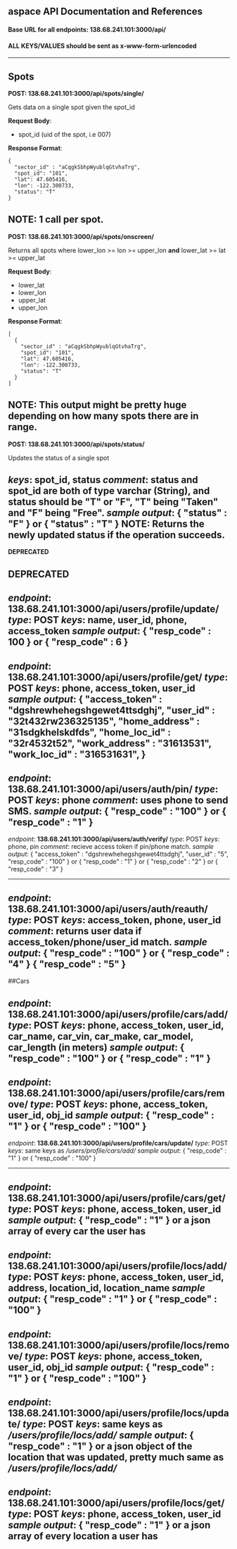 **aspace API Documentation and References**
------

#### Base URL for all endpoints: **138.68.241.101:3000/api/**
#### **ALL KEYS/VALUES should be sent as x-www-form-urlencoded**
---
## Spots  
**POST: 138.68.241.101:3000/api/spots/single/**  

Gets data on a single spot given the spot_id  

**Request Body**:  

+ spot_id (uid of the spot, i.e 007)  

**Response Format**:  
```
{  
  "sector_id" : "aCqgkSbhpWyublqGtvhaTrg",
  "spot_id": "101",  
  "lat": 47.605416,  
  "lon": -122.300733,  
  "status": "T"  
}
```
**NOTE:** 1 call per spot.
------

**POST: 138.68.241.101:3000/api/spots/onscreen/**  

Returns all spots where lower_lon >= lon >= upper_lon **and** lower_lat >= lat >= upper_lat  

**Request Body**:  
* lower_lat  
* lower_lon  
* upper_lat  
* upper_lon  

**Response Format**:  
```
[  
  {  
    "sector_id" : "aCqgkSbhpWyublqGtvhaTrg",
    "spot_id": "101",  
    "lat": 47.605416,  
    "lon": -122.300733,  
    "status": "T"  
  }  
]
```
**NOTE:** This output might be pretty huge depending on how many spots there are in range.
------

**POST: 138.68.241.101:3000/api/spots/status/**  

Updates the status of a single spot  

*keys*: spot_id, status
*comment*: status and spot_id are both of type varchar (String), and status
should be "T" or "F", "T" being "Taken" and "F" being "Free".
*sample output*:
    {
      "status" : "F"
    }
or
    {
      "status" : "T"
    }
**NOTE:** Returns the newly updated status if the operation succeeds.
---
**DEPRECATED**
<!-- *endpoint*: **138.68.241.101:3000/api/spots/closest/**
*type*: POST
*keys*: lat, lon
*comment*: these values correspond to the destination's location.
*sample output*:
  {
      "sector_id" : "aCqgkSbhpWyublqGtvhaTrg",
      "spot_id": "7",
      "lat": 47.604327,
      "lon": -122.2987888,
      "distance": 3.2
  }
**NOTE:** Returns physical location of the spot, and distance from destination in meters. -->
**DEPRECATED**
---

*endpoint*: **138.68.241.101:3000/api/users/profile/update/**
*type*: POST
*keys*: name, user_id, phone, access_token
*sample output*:
  {
    "resp_code" : 100
  }
  or
  {
    "resp_code" : 6
  }
---

*endpoint*: **138.68.241.101:3000/api/users/profile/get/**
*type*: POST
*keys*: phone, access_token, user_id
*sample output*:
  {
    "access_token" : "dgshrewhehegshgewet4ttsdghj",
    "user_id" : "32t432rw236325135",
    "home_address" : "31sdgkhelskdfds",
    "home_loc_id" : "32r4532t52",
    "work_address" : "31613531",
    "work_loc_id" : "316531631",
  }
---

*endpoint*: **138.68.241.101:3000/api/users/auth/pin/**
*type*: POST
*keys*: phone
*comment*: uses phone to send SMS.
*sample output*:
  {
    "resp_code" : "100"
  }
  or
  {
    "resp_code" : "1"
  }
---

*endpoint*: **138.68.241.101:3000/api/users/auth/verify/**
*type*: POST
*keys*: phone, pin
*comment*: recieve access token if pin/phone match.
*sample output*:
  {
    "access_token" : "dgshrewhehegshgewet4ttsdghj",
    "user_id" : "5",
    "resp_code" : "100"
  }
  or
  {
    "resp_code" : "1"
  }
  or
  {
    "resp_code" : "2"
  }
  or
  {
    "resp_code" : "3"
  }

---

*endpoint*: **138.68.241.101:3000/api/users/auth/reauth/**
*type*: POST
*keys*: access_token, phone, user_id
*comment*: returns user data if access_token/phone/user_id match.
*sample output*:
{
  "resp_code" : "100"
}
or
{
  "resp_code" : "4"
}
{
  "resp_code" : "5"
}
---
##Cars

*endpoint*: **138.68.241.101:3000/api/users/profile/cars/add/**
*type*: POST
*keys*: phone, access_token, user_id, car_name, car_vin, car_make, car_model, car_length (in meters)
*sample output*:
  {
    "resp_code" : "100"
  }
  or
  {
    "resp_code" : "1"
  }
---

*endpoint*: **138.68.241.101:3000/api/users/profile/cars/remove/**
*type*: POST
*keys*:  phone, access_token, user_id, obj_id
*sample output*:
  {
    "resp_code" : "1"
  }
  or
  {
    "resp_code" : "100"
  }
---

*endpoint*: **138.68.241.101:3000/api/users/profile/cars/update/**
*type*: POST
*keys*: same keys as */users/profile/cars/add/*
*sample output*:
  {
    "resp_code" : "1"
  }
  or
  {
    "resp_code" : "100"
  }

---

*endpoint*: **138.68.241.101:3000/api/users/profile/cars/get/**
*type*: POST
*keys*: phone, access_token, user_id
*sample output*:
  {
    "resp_code" : "1"
  }
  or
  a json array of every car the user has
---

*endpoint*: **138.68.241.101:3000/api/users/profile/locs/add/**
*type*: POST
*keys*:  phone, access_token, user_id, address, location_id, location_name
*sample output*:
  {
    "resp_code" : "1"
  }
  or
  {
    "resp_code" : "100"
  }
---

*endpoint*: **138.68.241.101:3000/api/users/profile/locs/remove/**
*type*: POST
*keys*:  phone, access_token, user_id, obj_id
*sample output*:
  {
    "resp_code" : "1"
  }
  or
  {
    "resp_code" : "100"
  }
---

*endpoint*: **138.68.241.101:3000/api/users/profile/locs/update/**
*type*: POST
*keys*: same keys as */users/profile/locs/add/*
*sample output*:
  {
    "resp_code" : "1"
  }
  or
  a json object of the location that was updated, pretty much same as */users/profile/locs/add/*
---

*endpoint*: **138.68.241.101:3000/api/users/profile/locs/get/**
*type*: POST
*keys*: phone, access_token, user_id
*sample output*:
  {
    "resp_code" : "1"
  }
  or
  a json array of every location a user has
---
